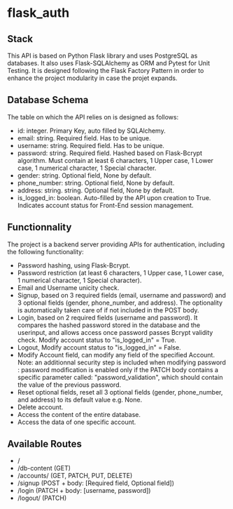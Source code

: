 # flask_auth

## Stack
This API is based on Python Flask library and uses PostgreSQL as databases. It also uses Flask-SQLAlchemy as ORM and Pytest for Unit Testing.
It is designed following the Flask Factory Pattern in order to enhance the project modularity in case the projet expands.

## Database Schema
The table on which the API relies on is designed as follows:
- id: integer. Primary Key, auto filled by SQLAlchemy.
- email: string. Required field. Has to be unique.
- username: string. Required field. Has to be unique.
- password: string. Required field. Hashed based on Flask-Bcrypt algorithm. Must contain at least 6 characters, 1 Upper case, 1 Lower case, 1 numerical character, 1 Special character.
- gender: string. Optional field, None by default.
- phone_number: string. Optional field, None by default.
- address: string. string. Optional field, None by default.
- is_logged_in: boolean. Auto-filled by the API upon creation to True. Indicates account status for Front-End session management.

## Functionnality
The project is a backend server providing APIs for authentication, including the following functionality:
- Password hashing, using Flask-Bcrypt.
- Password restriction (at least 6 characters, 1 Upper case, 1 Lower case, 1 numerical character, 1 Special character).
- Email and Username unicity check.
- Signup, based on 3 required fields (email, username and password) and 3 optional fields (gender, phone_number, and address). The optionality is automatically taken care of if not included in the POST body.
- Login, based on 2 required fields (username and password). It compares the hashed password stored in the database and the userinput, and allows access once password passes Bcrypt validity check. Modify account status to "is_logged_in" = True.
- Logout, Modify account status to "is_logged_in" = False.
- Modify Account field, can modify any field of the specified Account. Note: an additionnal security step is included when modifying password : password modification is enabled only if the PATCH body contains a specific parameter called: "password_validation", which should contain the value of the previous password.
- Reset optional fields, reset all 3 optional fields (gender, phone_number, and address) to its default value e.g. None.
- Delete account.
- Access the content of the entire database.
- Access the data of one specific account.

## Available Routes
- /
- /db-content (GET)
- /accounts/<uuid> (GET, PATCH, PUT, DELETE)
- /signup (POST + body: [Required field, Optional field])
- /login (PATCH + body: [username, password])
- /logout/<uuid> (PATCH)